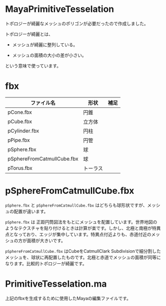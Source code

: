 # MayaPrimitiveTesselation

トポロジーが綺麗なメッシュのポリゴンが必要だったので作成しました。



トポロジーが綺麗とは、

- メッシュが綺麗に整列している。

- メッシュの面積の大小の差が小さい。

という意味で使っています。



# fbx

| ファイル名                 | 形状     | 補足 |
| -------------------------- | -------- | ---- |
| pCone.fbx                  | 円錐     |      |
| pCube.fbx                  | 立方体   |      |
| pCylinder.fbx              | 円柱     |      |
| pPipe.fbx                  | 円管     |      |
| pSphere.fbx                | 球       |      |
| pSphereFromCatmullCube.fbx | 球       |      |
| pTorus.fbx                 | トーラス |      |



# pSphereFromCatmullCube.fbx  

`pSphere.fbx` と `pSphereFromCatmullCube.fbx` はどちらも球形状ですが、メッシュの配置が違います。

`pSphere.fbx` は 正距円筒図法をもとにメッシュを配置しています。世界地図のようなテクスチャを貼り付けるときは計算が楽です。しかし、北極と南極が特異点となっており、エッジが集中しています。特異点付近よりも、赤道付近のメッシュの方が面積が大きいです。

`pSphereFromCatmullCube.fbx` はCubeをCatmullClark Subdivisionで細分割したメッシュを、球状に再配置したものです。北極と赤道でメッシュの面積が同等になります。比較的トポロジーが綺麗です。



# PrimitiveTesselation.ma

上記のfbxを生成するために使用したMayaの編集ファイルです。